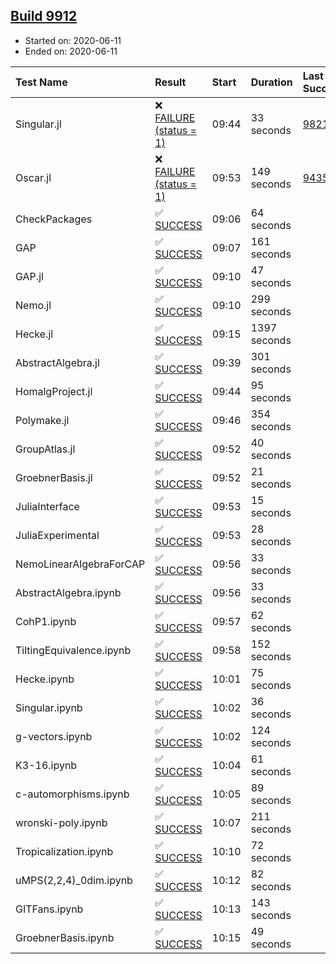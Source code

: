 ## [Build 9912](https://oscarci.mathematik.uni-kl.de/job/oscar/9912/)

* Started on: 2020-06-11
* Ended on: 2020-06-11

| Test Name    | Result | Start | Duration | Last Success | First Failure |
|:-------------|:-------|:------|:---------|:-------------|:--------------|
| Singular.jl | ❌ [FAILURE (status = 1)](https://oscarci.mathematik.uni-kl.de/job/oscar/9912/artifact/logs/build-9912/Singular.jl.log) | 09:44 | 33 seconds | [9821](https://oscarci.mathematik.uni-kl.de/job/oscar/9821/) | [9822](https://oscarci.mathematik.uni-kl.de/job/oscar/9822/) |
| Oscar.jl | ❌ [FAILURE (status = 1)](https://oscarci.mathematik.uni-kl.de/job/oscar/9912/artifact/logs/build-9912/Oscar.jl.log) | 09:53 | 149 seconds | [9435](https://oscarci.mathematik.uni-kl.de/job/oscar/9435/) | [9436](https://oscarci.mathematik.uni-kl.de/job/oscar/9436/) |
| CheckPackages | ✅ [SUCCESS](https://oscarci.mathematik.uni-kl.de/job/oscar/9912/artifact/logs/build-9912/CheckPackages.log) | 09:06 | 64 seconds |  |  |
| GAP | ✅ [SUCCESS](https://oscarci.mathematik.uni-kl.de/job/oscar/9912/artifact/logs/build-9912/GAP.log) | 09:07 | 161 seconds |  |  |
| GAP.jl | ✅ [SUCCESS](https://oscarci.mathematik.uni-kl.de/job/oscar/9912/artifact/logs/build-9912/GAP.jl.log) | 09:10 | 47 seconds |  |  |
| Nemo.jl | ✅ [SUCCESS](https://oscarci.mathematik.uni-kl.de/job/oscar/9912/artifact/logs/build-9912/Nemo.jl.log) | 09:10 | 299 seconds |  |  |
| Hecke.jl | ✅ [SUCCESS](https://oscarci.mathematik.uni-kl.de/job/oscar/9912/artifact/logs/build-9912/Hecke.jl.log) | 09:15 | 1397 seconds |  |  |
| AbstractAlgebra.jl | ✅ [SUCCESS](https://oscarci.mathematik.uni-kl.de/job/oscar/9912/artifact/logs/build-9912/AbstractAlgebra.jl.log) | 09:39 | 301 seconds |  |  |
| HomalgProject.jl | ✅ [SUCCESS](https://oscarci.mathematik.uni-kl.de/job/oscar/9912/artifact/logs/build-9912/HomalgProject.jl.log) | 09:44 | 95 seconds |  |  |
| Polymake.jl | ✅ [SUCCESS](https://oscarci.mathematik.uni-kl.de/job/oscar/9912/artifact/logs/build-9912/Polymake.jl.log) | 09:46 | 354 seconds |  |  |
| GroupAtlas.jl | ✅ [SUCCESS](https://oscarci.mathematik.uni-kl.de/job/oscar/9912/artifact/logs/build-9912/GroupAtlas.jl.log) | 09:52 | 40 seconds |  |  |
| GroebnerBasis.jl | ✅ [SUCCESS](https://oscarci.mathematik.uni-kl.de/job/oscar/9912/artifact/logs/build-9912/GroebnerBasis.jl.log) | 09:52 | 21 seconds |  |  |
| JuliaInterface | ✅ [SUCCESS](https://oscarci.mathematik.uni-kl.de/job/oscar/9912/artifact/logs/build-9912/JuliaInterface.log) | 09:53 | 15 seconds |  |  |
| JuliaExperimental | ✅ [SUCCESS](https://oscarci.mathematik.uni-kl.de/job/oscar/9912/artifact/logs/build-9912/JuliaExperimental.log) | 09:53 | 28 seconds |  |  |
| NemoLinearAlgebraForCAP | ✅ [SUCCESS](https://oscarci.mathematik.uni-kl.de/job/oscar/9912/artifact/logs/build-9912/NemoLinearAlgebraForCAP.log) | 09:56 | 33 seconds |  |  |
| AbstractAlgebra.ipynb | ✅ [SUCCESS](https://oscarci.mathematik.uni-kl.de/job/oscar/9912/artifact/logs/build-9912/AbstractAlgebra.ipynb.log) | 09:56 | 33 seconds |  |  |
| CohP1.ipynb | ✅ [SUCCESS](https://oscarci.mathematik.uni-kl.de/job/oscar/9912/artifact/logs/build-9912/CohP1.ipynb.log) | 09:57 | 62 seconds |  |  |
| TiltingEquivalence.ipynb | ✅ [SUCCESS](https://oscarci.mathematik.uni-kl.de/job/oscar/9912/artifact/logs/build-9912/TiltingEquivalence.ipynb.log) | 09:58 | 152 seconds |  |  |
| Hecke.ipynb | ✅ [SUCCESS](https://oscarci.mathematik.uni-kl.de/job/oscar/9912/artifact/logs/build-9912/Hecke.ipynb.log) | 10:01 | 75 seconds |  |  |
| Singular.ipynb | ✅ [SUCCESS](https://oscarci.mathematik.uni-kl.de/job/oscar/9912/artifact/logs/build-9912/Singular.ipynb.log) | 10:02 | 36 seconds |  |  |
| g-vectors.ipynb | ✅ [SUCCESS](https://oscarci.mathematik.uni-kl.de/job/oscar/9912/artifact/logs/build-9912/g-vectors.ipynb.log) | 10:02 | 124 seconds |  |  |
| K3-16.ipynb | ✅ [SUCCESS](https://oscarci.mathematik.uni-kl.de/job/oscar/9912/artifact/logs/build-9912/K3-16.ipynb.log) | 10:04 | 61 seconds |  |  |
| c-automorphisms.ipynb | ✅ [SUCCESS](https://oscarci.mathematik.uni-kl.de/job/oscar/9912/artifact/logs/build-9912/c-automorphisms.ipynb.log) | 10:05 | 89 seconds |  |  |
| wronski-poly.ipynb | ✅ [SUCCESS](https://oscarci.mathematik.uni-kl.de/job/oscar/9912/artifact/logs/build-9912/wronski-poly.ipynb.log) | 10:07 | 211 seconds |  |  |
| Tropicalization.ipynb | ✅ [SUCCESS](https://oscarci.mathematik.uni-kl.de/job/oscar/9912/artifact/logs/build-9912/Tropicalization.ipynb.log) | 10:10 | 72 seconds |  |  |
| uMPS(2,2,4)_0dim.ipynb | ✅ [SUCCESS](https://oscarci.mathematik.uni-kl.de/job/oscar/9912/artifact/logs/build-9912/uMPS-2-2-4-_0dim.ipynb.log) | 10:12 | 82 seconds |  |  |
| GITFans.ipynb | ✅ [SUCCESS](https://oscarci.mathematik.uni-kl.de/job/oscar/9912/artifact/logs/build-9912/GITFans.ipynb.log) | 10:13 | 143 seconds |  |  |
| GroebnerBasis.ipynb | ✅ [SUCCESS](https://oscarci.mathematik.uni-kl.de/job/oscar/9912/artifact/logs/build-9912/GroebnerBasis.ipynb.log) | 10:15 | 49 seconds |  |  |
